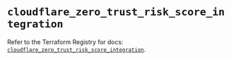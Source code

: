 # `cloudflare_zero_trust_risk_score_integration`

Refer to the Terraform Registry for docs: [`cloudflare_zero_trust_risk_score_integration`](https://registry.terraform.io/providers/cloudflare/cloudflare/4.48.0/docs/resources/zero_trust_risk_score_integration).
